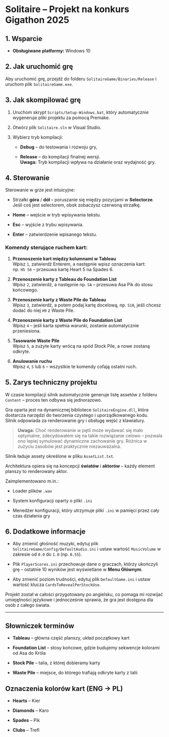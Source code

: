 # **Solitaire – Projekt na konkurs Gigathon 2025**

## 1. Wsparcie

- **Obsługiwane platformy:** Windows 10
    

## 2. Jak uruchomić grę

Aby uruchomić grę, przejdź do folderu `SolitaireGame/Binaries/Release` i uruchom plik `SolitaireGame.exe`.

## 3. Jak skompilować grę

1. Uruchom skrypt `Scripts/Setup-Windows.bat`, który automatycznie wygeneruje pliki projektu za pomocą Premake.
    
2. Otwórz plik `Solitaire.sln` w Visual Studio.
    
3. Wybierz tryb kompilacji:
    
    - **Debug** – do testowania i rozwoju gry,
        
    - **Release** – do kompilacji finalnej wersji.  
        **Uwaga:** Tryb kompilacji wpływa na działanie oraz wydajność gry.
        

## 4. Sterowanie

Sterowanie w grze jest intuicyjne:

- Strzałki **góra** / **dół** – poruszanie się między pozycjami w **Selectorze**. Jeśli coś jest selectorem, obok zobaczysz czerwoną strzałkę.
    
- **Home** – wejście w tryb wpisywania tekstu.
    
- **Esc** – wyjście z trybu wpisywania.
    
- **Enter** – zatwierdzenie wpisanego tekstu.
    

### Komendy sterujące ruchem kart:

1. **Przenoszenie kart między kolumnami w Tableau**  
    Wpisz `1`, zatwierdź Enterem, a następnie wpisz oznaczenia kart:  
    np. `H5 S6` – przesuwa kartę Heart 5 na Spades 6.
    
2. **Przenoszenie karty z Tableau do Foundation List**  
    Wpisz `2`, zatwierdź, a następnie np. `SA` – przesuwa Asa Pik do stosu końcowego.
    
3. **Przenoszenie karty z Waste Pile do Tableau**  
    Wpisz `3`, zatwierdź, a potem podaj kartę docelową, np. `S10`, jeśli chcesz dodać do niej `H9` z Waste Pile.
    
4. **Przenoszenie karty z Waste Pile do Foundation List**  
    Wpisz `4` – jeśli karta spełnia warunki, zostanie automatycznie przeniesiona.
    
5. **Tasowanie Waste Pile**  
    Wpisz `5`, a zużyte karty wrócą na spód Stock Pile, a nowe zostaną odkryte.
    
6. **Anulowanie ruchu**  
    Wpisz `4`, `5` lub `6` – wszystkie te komendy cofają ostatni ruch.
    

## 5. Zarys techniczny projektu

W czasie kompilacji silnik automatycznie generuje listę assetów z folderu `Content` – proces ten odbywa się jednorazowo.

Gra oparta jest na dynamicznej bibliotece `SolitaireEngine.dll`, która dostarcza narzędzi do tworzenia czystego i uporządkowanego kodu.  
Silnik odpowiada za renderowanie gry i obsługę wejść z klawiatury.

> **Uwaga:** Choć renderowanie w pętli może wydawać się mało optymalne, zdecydowałem się na takie rozwiązanie celowo – pozwala ono lepiej symulować dynamiczne zachowanie gry. Różnica w zużyciu zasobów jest praktycznie niezauważalna.

Silnik ładuje assety określone w pliku `AssetList.txt`.

Architektura opiera się na koncepcji **światów** i **aktorów** – każdy element planszy to renderowany aktor.

Zaimplementowano m.in.:

- Loader plików `.wav`
    
- System konfiguracji oparty o pliki `.ini`
    
- Menedżer konfiguracji, który utrzymuje pliki `.ini` w pamięci przez cały czas działania gry
    

## 6. Dodatkowe informacje

- Aby zmienić głośność muzyki, edytuj plik `SolitaireGame/Config/DefaultAudio.ini` i ustaw wartość `MusicVolume` w zakresie od `0.0` do `1.0` (np. `0.55`).
    
- Plik `PlayerScores.ini` przechowuje dane o graczach, którzy ukończyli grę – ostatnie 10 wyników jest wyświetlane w **Menu Głównym**.
    
- Aby zmienić poziom trudności, edytuj plik `DefaultGame.ini` i ustaw wartość klucza `CardsToRevealPerStockUse`.
    

Projekt został w całości przygotowany po angielsku, co pomaga mi rozwijać umiejętności językowe i jednocześnie sprawia, że gra jest dostępna dla osób z całego świata.

---

## Słowniczek terminów

- **Tableau** – główna część planszy, układ początkowy kart
    
- **Foundation List** – stosy końcowe, gdzie budujemy sekwencje kolorami od Asa do Króla
    
- **Stock Pile** – talia, z której dobieramy karty
    
- **Waste Pile** – miejsce, do którego trafiają odkryte karty z talii
    

## Oznaczenia kolorów kart (ENG → PL)

- **Hearts** – Kier
    
- **Diamonds** – Karo
    
- **Spades** – Pik
    
- **Clubs** – Trefl
